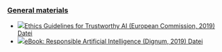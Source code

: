 ### [General materials](https://moodle.jku.at/jku/course/view.php?id=12217#section-1)


* [![](https://moodle.jku.at/jku/theme/image.php/classic/core/1600773234/f/pdf-24)Ethics Guidelines for Trustworthy AI (European Commission, 2019) Datei](https://moodle.jku.at/jku/mod/resource/view.php?id=4401217)
* [![](https://moodle.jku.at/jku/theme/image.php/classic/core/1600773234/f/pdf-24)eBook: Responsible Artificial Intelligence (Dignum, 2019) Datei](https://moodle.jku.at/jku/mod/resource/view.php?id=4401221)

